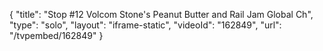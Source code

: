 {
    "title": "Stop #12 Volcom Stone's Peanut Butter and Rail Jam Global Ch",
    "type": "solo",
    "layout": "iframe-static",
    "videoId": "162849",
    "url": "\/tvpembed\/162849"
}